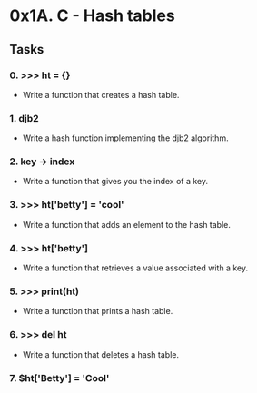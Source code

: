 # 0x1A. C - Hash tables

## Tasks
### 0. >>> ht = {}
- Write a function that creates a hash table.

### 1. djb2
- Write a hash function implementing the djb2 algorithm.

### 2. key -> index
- Write a function that gives you the index of a key.

### 3. >>> ht['betty'] = 'cool'
- Write a function that adds an element to the hash table.

### 4. >>> ht['betty']
- Write a function that retrieves a value associated with a key.

### 5. >>> print(ht)
- Write a function that prints a hash table.

### 6. >>> del ht
- Write a function that deletes a hash table.

### 7. $ht['Betty'] = 'Cool'
